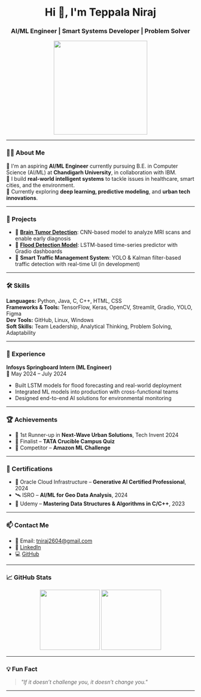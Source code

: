 <h1 align="center">Hi 👋, I'm Teppala Niraj</h1>
<h3 align="center">AI/ML Engineer | Smart Systems Developer | Problem Solver</h3>

<p align="center">
  <img src="https://media.giphy.com/media/qgQUggAC3Pfv687qPC/giphy.gif" width="250" />
</p>

---

### 👨‍💻 About Me

🔹 I'm an aspiring **AI/ML Engineer** currently pursuing B.E. in Computer Science (AI/ML) at **Chandigarh University**, in collaboration with IBM.  
🔹 I build **real-world intelligent systems** to tackle issues in healthcare, smart cities, and the environment.  
🔹 Currently exploring **deep learning, predictive modeling**, and **urban tech innovations**.

---

### 🚀 Projects

- 🧠 [**Brain Tumor Detection**](https://github.com/Niraj267/brain-tumor-detection): CNN-based model to analyze MRI scans and enable early diagnosis  
- 🌊 [**Flood Detection Model**](https://github.com/Niraj267/Flood_Detection): LSTM-based time-series predictor with Gradio dashboards  
- 🚦 **Smart Traffic Management System**: YOLO & Kalman filter-based traffic detection with real-time UI (in development)

---

### 🛠️ Skills

**Languages:** Python, Java, C, C++, HTML, CSS  
**Frameworks & Tools:** TensorFlow, Keras, OpenCV, Streamlit, Gradio, YOLO, Figma  
**Dev Tools:** GitHub, Linux, Windows  
**Soft Skills:** Team Leadership, Analytical Thinking, Problem Solving, Adaptability

---

### 💼 Experience

**Infosys Springboard Intern (ML Engineer)**  
📆 May 2024 – July 2024  
- Built LSTM models for flood forecasting and real-world deployment  
- Integrated ML models into production with cross-functional teams  
- Designed end-to-end AI solutions for environmental monitoring

---

### 🏆 Achievements

- 🥈 1st Runner-up in **Next-Wave Urban Solutions**, Tech Invent 2024  
- 🎯 Finalist – **TATA Crucible Campus Quiz**  
- 🧠 Competitor – **Amazon ML Challenge**  

---

### 📜 Certifications

- 🧠 Oracle Cloud Infrastructure – **Generative AI Certified Professional**, 2024  
- 🛰️ ISRO – **AI/ML for Geo Data Analysis**, 2024  
- 📘 Udemy – **Mastering Data Structures & Algorithms in C/C++**, 2023  

---

### 📫 Contact Me

- 📧 Email: [tniraj2604@gmail.com](mailto:tniraj2604@gmail.com)  
- 🔗 [LinkedIn](https://www.linkedin.com/in/teppala-niraj-4780a1303)  
- 💻 [GitHub](https://github.com/Niraj267)

---

### 📈 GitHub Stats

<p align="center">
  <img src="https://github-readme-stats.vercel.app/api?username=Niraj267&show_icons=true&theme=radical" height="160"/>
  <img src="https://github-readme-stats.vercel.app/api/top-langs/?username=Niraj267&layout=compact&theme=radical" height="160"/>
</p>

---

### 💡 Fun Fact

> _"If it doesn’t challenge you, it doesn’t change you."_

---
